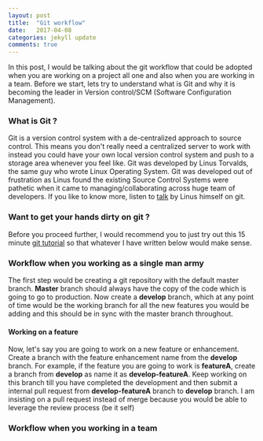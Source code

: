 ```yaml
---
layout: post
title:  "Git workflow"
date:   2017-04-08
categories: jekyll update
comments: true
---
```


In this post, I would be talking about the git workflow that could be adopted when you are working on a project all one and also when you are working in a team. Before we start, lets try to understand what is Git and why it is becoming the leader in Version control/SCM (Software Configuration Management).

### What is Git ?
Git is a version control system with a de-centralized approach to source control. This means you don't really need a centralized server to work with instead you could have your own local version control system and push to a storage area whenever you feel like. Git was developed by Linus Torvalds, the same guy who wrote Linux Operating System. Git was developed out of frustration as Linus found the existing Source Control Systems were pathetic when it came to managing/collaborating across huge team of developers. If you like to know more, listen to [talk][git-talk] by Linus himself on git.

### Want to get your hands dirty on git ?
Before you proceed further, I would recommend you to just try out this 15 minute [git tutorial][git-tutorial] so that whatever I have written below would make sense.

### Workflow when you working as a single man army
The first step would be creating a git repository with the default master branch. **Master** branch should always have the copy of the code which is going to go to production. Now create a **develop** branch, which at any point of time would be the working branch for all the new features you would be adding and this should be in sync with the master branch throughout.

#### Working on a feature
Now, let's say you are going to work on a new feature or enhancement. Create a branch with the feature enhancement name from the **develop** branch. For example, if the feature you are going to work is **featureA**, create a branch from **develop** as name it as **develop-featureA**. 
Keep working on this branch till you have completed the development and then submit a internal pull request from **develop-featureA** branch to **develop** branch. I am insisting on a pull request instead of merge because you would be able to leverage the review process (be it self)  

### Workflow when you working in a team


[git-talk]: https://www.youtube.com/watch?v=4XpnKHJAok8
[git-tutorial]: https://try.github.io/levels/1/challenges/2
